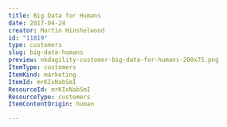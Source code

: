 ```yaml
---
title: Big Data for Humans
date: 2017-04-24
creator: Martin Hinshelwood
id: "11819"
type: customers
slug: big-data-humans
preview: nkdagility-customer-big-data-for-humans-200x75.png
ItemType: customers
ItemKind: marketing
ItemId: mrKIxNabSmI
ResourceId: mrKIxNabSmI
ResourceType: customers
ItemContentOrigin: human

---
```


